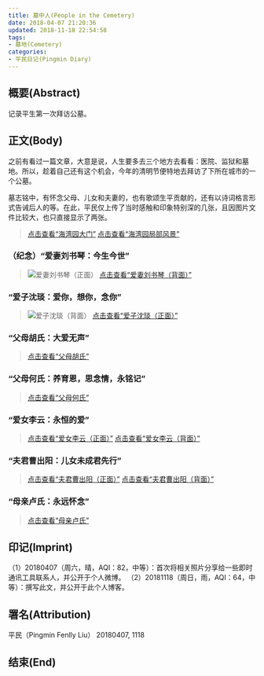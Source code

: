 ```yaml
---
title: 墓中人(People in the Cemetery)
date: 2018-04-07 21:20:36
updated: 2018-11-18 22:54:58
tags:
- 墓地(Cemetery)
categories:
- 平民日记(Pingmin Diary)
---
```


## 概要(Abstract)

记录平生第一次拜访公墓。

## 正文(Body)

之前有看过一篇文章，大意是说，人生要多去三个地方去看看：医院、监狱和墓地。所以，趁着自己还有这个机会，今年的清明节便特地去拜访了下所在城市的一个公墓。

墓志铭中，有怀念父母、儿女和夫妻的，也有歌颂生平贡献的，还有以诗词格言形式告诫后人的等。在此，平民仅上传了当时感触和印象特别深的几张，且因图片文件比较大，也只直接显示了两张。

<!-- more -->

> [点击查看“海湾园大门”](https://media.githubusercontent.com/media/Pingmin/img/gh-pages/cemetery-haiwanyuan/20180407-cemetery-haiwanyuan-gate.jpg)
> [点击查看“海湾园局部风景”](https://media.githubusercontent.com/media/Pingmin/img/gh-pages/cemetery-haiwanyuan/20180407-cemetery-haiwanyuan-part-scenery.jpg)

### （纪念）“爱妻刘书琴：今生今世”

> ![爱妻刘书琴（正面）](https://media.githubusercontent.com/media/Pingmin/img/gh-pages/cemetery-haiwanyuan/20180407-cemetery-wife-liu-front.jpg)
> [点击查看“爱妻刘书琴（背面）”](https://media.githubusercontent.com/media/Pingmin/img/gh-pages/cemetery-haiwanyuan/20180407-cemetery-wife-liu-back.jpg)

### “爱子沈琰：爱你，想你，念你”

> ![爱子沈琰（背面）](https://media.githubusercontent.com/media/Pingmin/img/gh-pages/cemetery-haiwanyuan/20180407-cemetery-son-shen-back.jpg)
> [点击查看“爱子沈琰（正面）”](https://media.githubusercontent.com/media/Pingmin/img/gh-pages/cemetery-haiwanyuan/20180407-cemetery-son-shen-front.jpg)

### “父母胡氏：大爱无声”

> [点击查看“父母胡氏”](https://media.githubusercontent.com/media/Pingmin/img/gh-pages/cemetery-haiwanyuan/20180407-cemetery-parents-hu.jpg)

### “父母何氏：养育恩，思念情，永铭记”

> [点击查看“父母何氏”](https://media.githubusercontent.com/media/Pingmin/img/gh-pages/cemetery-haiwanyuan/20180407-cemetery-parents-he.jpg)

### “爱女李云：永恒的爱”

> [点击查看“爱女李云（正面）”](https://media.githubusercontent.com/media/Pingmin/img/gh-pages/cemetery-haiwanyuan/20180407-cemetery-daughter-lee-front.jpg)
> [点击查看“爱女李云（背面）”](https://media.githubusercontent.com/media/Pingmin/img/gh-pages/cemetery-haiwanyuan/20180407-cemetery-daughter-lee-back.jpg)


### “夫君曹出阳：儿女未成君先行”

> [点击查看“夫君曹出阳（正面）”](https://media.githubusercontent.com/media/Pingmin/img/gh-pages/cemetery-haiwanyuan/20180407-cemetery-husband-cao-front.jpg)
> [点击查看“夫君曹出阳（背面）”](https://media.githubusercontent.com/media/Pingmin/img/gh-pages/cemetery-haiwanyuan/20180407-cemetery-husband-cao-back.jpg)

### “母亲卢氏：永远怀念”

> [点击查看“母亲卢氏”](https://media.githubusercontent.com/media/Pingmin/img/gh-pages/cemetery-haiwanyuan/20180407-cemetery-mother-lu.jpg)

## 印记(Imprint)

（1）20180407（周六，晴，AQI：82，中等）：首次将相关照片分享给一些即时通讯工具联系人，并公开于个人微博。
（2）20181118（周日，雨，AQI：64，中等）：撰写此文，并公开于此个人博客。

## 署名(Attribution)

平民（Pingmin Fenlly Liu）
20180407, 1118

## 结束(End)
